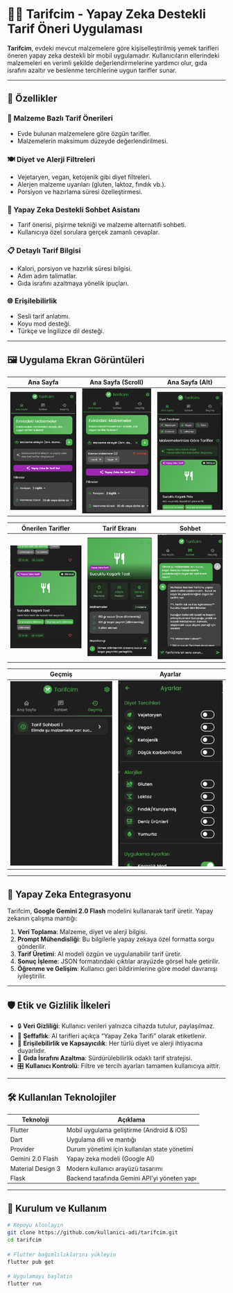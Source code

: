 # 🧑‍🍳 Tarifcim - Yapay Zeka Destekli Tarif Öneri Uygulaması

**Tarifcim**, evdeki mevcut malzemelere göre kişiselleştirilmiş yemek tarifleri öneren yapay zeka destekli bir mobil uygulamadır. Kullanıcıların ellerindeki malzemeleri en verimli şekilde değerlendirmelerine yardımcı olur, gıda israfını azaltır ve beslenme tercihlerine uygun tarifler sunar.

---

## 📱 Özellikler

### 🥕 Malzeme Bazlı Tarif Önerileri
- Evde bulunan malzemelere göre özgün tarifler.
- Malzemelerin maksimum düzeyde değerlendirilmesi.

### 🍽️ Diyet ve Alerji Filtreleri
- Vejetaryen, vegan, ketojenik gibi diyet filtreleri.
- Alerjen malzeme uyarıları (gluten, laktoz, fındık vb.).
- Porsiyon ve hazırlama süresi özelleştirmesi.

### 🤖 Yapay Zeka Destekli Sohbet Asistanı
- Tarif önerisi, pişirme tekniği ve malzeme alternatifi sohbeti.
- Kullanıcıya özel sorulara gerçek zamanlı cevaplar.

### 📋 Detaylı Tarif Bilgisi
- Kalori, porsiyon ve hazırlık süresi bilgisi.
- Adım adım talimatlar.
- Gıda israfını azaltmaya yönelik ipuçları.

### 🌐 Erişilebilirlik
- Sesli tarif anlatımı.
- Koyu mod desteği.
- Türkçe ve İngilizce dil desteği.

---

## 🖼️ Uygulama Ekran Görüntüleri

| Ana Sayfa | Ana Sayfa (Scroll) | Ana Sayfa (Alt) |
|----------|--------------------|-----------------|
| ![Anasayfa](assets/screenshots/anasayfa.png) | ![Anasayfa1](assets/screenshots/anasayfa1.png) | ![Anasayfa2](assets/screenshots/anasayfa2.png) |

| Önerilen Tarifler | Tarif Ekranı | Sohbet |
|-------------------|--------------|--------|
| ![Önerilen Tarifler](assets/screenshots/onerilentarifler.png) | ![Tarif Ekranı](assets/screenshots/tarifekrani.png) | ![Sohbet](assets/screenshots/sohbet.png) |

| Geçmiş | Ayarlar |
|--------|---------|
| ![Geçmiş](assets/screenshots/gecmis.png) | ![Ayarlar](assets/screenshots/ayarlar.png) |

---

## 🧠 Yapay Zeka Entegrasyonu

Tarifcim, **Google Gemini 2.0 Flash** modelini kullanarak tarif üretir. Yapay zekanın çalışma mantığı:

1. **Veri Toplama**: Malzeme, diyet ve alerji bilgisi.
2. **Prompt Mühendisliği**: Bu bilgilerle yapay zekaya özel formatta sorgu gönderilir.
3. **Tarif Üretimi**: AI modeli özgün ve uygulanabilir tarif üretir.
4. **Sonuç İşleme**: JSON formatındaki çıktılar arayüzde görsel hale getirilir.
5. **Öğrenme ve Gelişim**: Kullanıcı geri bildirimlerine göre model davranışı iyileştirilir.

---

## 🛡️ Etik ve Gizlilik İlkeleri

- 🔒 **Veri Gizliliği**: Kullanıcı verileri yalnızca cihazda tutulur, paylaşılmaz.
- 📢 **Şeffaflık**: AI tarifleri açıkça “Yapay Zeka Tarifi” olarak etiketlenir.
- 🧬 **Erişilebilirlik ve Kapsayıcılık**: Her türlü diyet ve alerji ihtiyacına duyarlıdır.
- 🍃 **Gıda İsrafını Azaltma**: Sürdürülebilirlik odaklı tarif stratejisi.
- 🎛️ **Kullanıcı Kontrolü**: Filtre ve tercih ayarları tamamen kullanıcıya aittir.

---

## 🛠️ Kullanılan Teknolojiler

| Teknoloji         | Açıklama                                      |
|------------------|-----------------------------------------------|
| Flutter          | Mobil uygulama geliştirme (Android & iOS)     |
| Dart             | Uygulama dili ve mantığı                      |
| Provider         | Durum yönetimi için kullanılan state yönetimi |
| Gemini 2.0 Flash | Yapay zeka modeli (Google AI)                 |
| Material Design 3| Modern kullanıcı arayüzü tasarımı             |
| Flask            | Backend tarafında Gemini API’yi yöneten yapı |

---

## 🚀 Kurulum ve Kullanım

```bash
# Repoyu klonlayın
git clone https://github.com/kullanici-adi/tarifcim.git
cd tarifcim

# Flutter bağımlılıklarını yükleyin
flutter pub get

# Uygulamayı başlatın
flutter run
